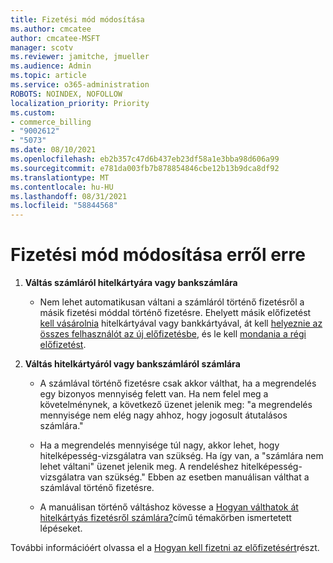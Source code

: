 ```yaml
---
title: Fizetési mód módosítása
ms.author: cmcatee
author: cmcatee-MSFT
manager: scotv
ms.reviewer: jamitche, jmueller
ms.audience: Admin
ms.topic: article
ms.service: o365-administration
ROBOTS: NOINDEX, NOFOLLOW
localization_priority: Priority
ms.custom:
- commerce_billing
- "9002612"
- "5073"
ms.date: 08/10/2021
ms.openlocfilehash: eb2b357c47d6b437eb23df58a1e3bba98d606a99
ms.sourcegitcommit: e781da003fb7b878854846cbe12b13b9dca8df92
ms.translationtype: MT
ms.contentlocale: hu-HU
ms.lasthandoff: 08/31/2021
ms.locfileid: "58844568"
---
```

# <a name="change-payment-method-fromto"></a>Fizetési mód módosítása erről erre

1. **Váltás számláról hitelkártyára vagy bankszámlára**       

    - Nem lehet automatikusan váltani a számláról történő fizetésről a másik fizetési móddal történő fizetésre. Ehelyett másik előfizetést [kell vásárolnia](https://docs.microsoft.com/microsoft-365/commerce/try-or-buy-microsoft-365#buy-a-different-subscription) hitelkártyával vagy bankkártyával, át kell [helyeznie az összes felhasználót az új előfizetésbe](https://docs.microsoft.com/microsoft-365/commerce/subscriptions/move-users-different-subscription), és le kell [mondania a régi előfizetést](https://docs.microsoft.com/microsoft-365/commerce/subscriptions/cancel-your-subscription).

2. **Váltás hitelkártyáról vagy bankszámláról számlára**

    - A számlával történő fizetésre csak akkor válthat, ha a megrendelés egy bizonyos mennyiség felett van. Ha nem felel meg a követelménynek, a következő üzenet jelenik meg: "a megrendelés mennyisége nem elég nagy ahhoz, hogy jogosult átutalásos számlára."

    - Ha a megrendelés mennyisége túl nagy, akkor lehet, hogy hitelképesség-vizsgálatra van szükség. Ha így van, a "számlára nem lehet váltani" üzenet jelenik meg. A rendeléshez hitelképesség-vizsgálatra van szükség." Ebben az esetben manuálisan válthat a számlával történő fizetésre.

    - A manuálisan történő váltáshoz kövesse a [Hogyan válthatok át hitelkártyás fizetésről számlára?](how-do-i-change-from-credit-card-payments-to-invoice.md)című témakörben ismertetett lépéseket.

További információért olvassa el a [Hogyan kell fizetni az előfizetésért](https://docs.microsoft.com/microsoft-365/commerce/billing-and-payments/pay-for-your-subscription)részt.
